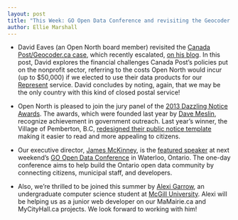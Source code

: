 ```yaml
---
layout: post
title: "This Week: GO Open Data Conference and revisiting the Geocoder case"
author: Ellie Marshall
---
```

- David Eaves (an Open North board member) revisited the [Canada Post/Geocoder.ca case](http://eaves.ca/2012/04/25/canada-posts-war-on-the-21st-century-innovation-productivity/), which recently escalated, [on his blog](http://eaves.ca/2013/04/25/canada-post-and-the-war-on-open-data-innovation-common-sense-continued-sadly/). In this post, David explores the financial challenges Canada Post’s policies put on the nonprofit sector, referring to the costs Open North would incur (up to $50,000) if we elected to use their data products for our [Represent](https://represent.opennorth.ca/) service. David concludes by noting, again, that we may be the only country with this kind of closed postal service! 

- Open North is pleased to join the jury panel of the [2013 Dazzling Notice Awards](http://www.dazzleawards.ca/). The awards, which were founded last year by [Dave Meslin](http://www.tedxtoronto.com/speakers/dave-meslin/), recognize achievement in government outreach. Last year’s winner, the Village of Pemberton, B.C, [redesigned their public notice template](http://news.nationalpost.com/2012/07/31/pemberton/) making it easier to read and more appealing to citizens. 

- Our executive director, [James McKinney](http://www.opennorth.ca/team), is the [featured speaker](http://go-opendata.ca/schedule/list/#featured-speaker) at next weekend’s [GO Open Data Conference](http://go-opendata.ca/) in Waterloo, Ontario. The one-day conference aims to help build the Ontario open data community by connecting citizens, municipal staff, and developers. 

- Also, we’re thrilled to be joined this summer by [Alexi Garrow](https://github.com/AGarrow), an undergraduate computer science student at [McGill University](http://www.cs.mcgill.ca). Alexi will be helping us as a junior web developer on our MaMairie.ca and MyCityHall.ca projects. We look forward to working with him!

